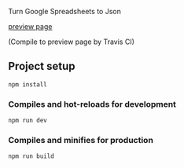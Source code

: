 Turn Google Spreadsheets to Json 

[preview page](https://lightkk.github.io/googleSheetToJson/)

(Compile to preview page by Travis CI)

## Project setup
```
npm install
```

### Compiles and hot-reloads for development
```
npm run dev
```

### Compiles and minifies for production
```
npm run build
```
